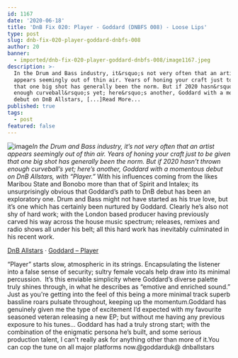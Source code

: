 ```yaml
---
id: 1167
date: '2020-06-18'
title: 'DnB Fix 020: Player - Goddard (DNBFS 008) - Loose Lips'
type: post
slug: dnb-fix-020-player-goddard-dnbfs-008
author: 20
banner:
  - imported/dnb-fix-020-player-goddard-dnbfs-008/image1167.jpeg
description: >-
  In the Drum and Bass industry, it&rsquo;s not very often that an artist
  appears seemingly out of thin air. Years of honing your craft just to be given
  that one big shot has generally been the norm. But if 2020 hasn&rsquo;t thrown
  enough curveball&rsquo;s yet; here&rsquo;s another, Goddard with a momentous
  debut on DnB Allstars, [...]Read More...
published: true
tags:
  - post
featured: false
---
```

![image](../imported/dnb-fix-020-player-goddard-dnbfs-008/image1167.jpeg)_In the Drum and Bass industry, it’s not very often that an artist appears seemingly out of thin air. Years of honing your craft just to be given that one big shot has generally been the norm. But if 2020 hasn’t thrown enough curveball’s yet; here’s another, Goddard with a momentous debut on DnB Allstars, with “Player.”_ With his influences coming from the likes Maribou State and Bonobo more than that of Spirit and Intalex; its unsurprisingly obvious that Goddard’s path to DnB debut has been an exploratory one. Drum and Bass might not have started as his true love, but it’s one which has certainly been nurtured by Goddard. Clearly he’s also not shy of hard work; with the London based producer having previously carved his way across the house music spectrum; releases, remixes and radio shows all under his belt; all this hard work has inevitably culminated in his recent work. 

[DnB Allstars](https://soundcloud.com/dnballstars "DnB Allstars") · [Goddard – Player](https://soundcloud.com/dnballstars/goddard-player "Goddard - Player")

“Player” starts slow, atmospheric in its strings. Encapsulating the listener into a false sense of security; sultry female vocals help draw into its minimal percussion.  It’s this enviable simplicity where Goddard’s diverse palette truly shines through, in what he describes as “emotive and enriched sound.” Just as you're getting into the feel of this being a more minimal track superb bassline roars pulsate throughout, keeping up the momentum.Goddard has genuinely given me the type of excitement I’d expected with my favourite seasoned veteran releasing a new EP; but without me having any previous exposure to his tunes… Goddard has had a truly strong start; with the combination of the enigmatic persona he’s built, and some serious production talent, I can't really ask for anything other than more of it.You can cop the tune on all major platforms now.@goddarduk@ dnballstars